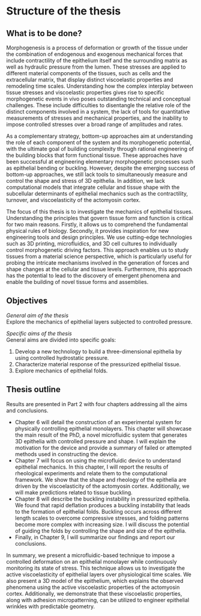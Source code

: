 # Structure of the thesis

## What is to be done?

Morphogenesis is a process of deformation or growth of the tissue under the combination of endogenous and exogenous mechanical forces that include contractility of the epithelium itself and the surrounding matrix as well as hydraulic pressure from the lumen. These stresses are applied to different material components of the tissues, such as cells and the extracellular matrix, that display distinct viscoelastic properties and remodeling time scales. Understanding how the complex interplay between tissue stresses and viscoelastic properties gives rise to specific morphogenetic events in vivo poses outstanding technical and conceptual challenges. These include difficulties to disentangle the relative role of the distinct components involved in a system, the lack of tools for quantitative measurements of stresses and mechanical properties, and the inability to impose controlled stresses over a broad range of amplitudes and rates. 

As a complementary strategy, bottom-up approaches aim at understanding the role of each component of the system and its morphogenetic potential, with the ultimate goal of building complexity through rational engineering of the building blocks that form functional tissue. These approaches have been successful at engineering elementary morphogenetic processes such as epithelial bending or buckling. However, despite the emerging success of bottom-up approaches, we still lack tools to simultaneously measure and control the shape and stress of 3D epithelia. In addition, we lack computational models that integrate cellular and tissue shape with the subcellular determinants of epithelial mechanics such as the contractility, turnover, and viscoelasticity of the actomyosin cortex.

The focus of this thesis is to investigate the mechanics of epithelial tissues. Understanding the principles that govern tissue form and function is critical for two main reasons. Firstly, it allows us to comprehend the fundamental physical rules of biology. Secondly, it provides inspiration for new engineering tools and design principles. We use cutting-edge technologies such as 3D printing, microfluidics, and 3D cell cultures to individually control morphogenetic driving factors. This approach enables us to study tissues from a material science perspective, which is particularly useful for probing the intricate mechanisms involved in the generation of forces and shape changes at the cellular and tissue levels. Furthermore, this approach has the potential to lead to the discovery of emergent phenomena and enable the building of novel tissue forms and assemblies.

## Objectives

_General aim of the thesis_  
Explore the mechanics of epithelial layers subjected to controlled pressure.

_Specific aims of the thesis_  
General aims are divided into specific goals:

1. Develop a new technology to build a three-dimensional epithelia by using controlled hydrostatic pressure.
2. Characterize material response of the pressurized epithelial tissue.
3. Explore mechanics of epithelial folds.

## Thesis outline

Results are presented in Part 2 with four chapters addressing all the aims and conclusions.

- Chapter 6 will detail the construction of an experimental system for physically controlling epithelial monolayers. This chapter will showcase the main result of the PhD, a novel microfluidic system that generates 3D epithelia with controlled pressure and shape. I will explain the motivation for the device and provide a summary of failed or attempted methods used in constructing the device.
- Chapter 7 will focus on using the microfluidic device to understand epithelial mechanics. In this chapter, I will report the results of rheological experiments and relate them to the computational framework. We show that the shape and rheology of the epithelia are driven by the viscoelasticity of the actomyosin cortex. Additionally, we will make predictions related to tissue buckling.
- Chapter 8 will describe the buckling instability in pressurized epithelia. We found that rapid deflation produces a buckling instability that leads to the formation of epithelial folds. Buckling occurs across different length scales to overcome compressive stresses, and folding patterns become more complex with increasing size. I will discuss the potential of guiding the folds by controlling the shape and size of the epithelia.
- Finally, in Chapter 9, I will summarize our findings and report our conclusions.

In summary, we present a microfluidic-based technique to impose a controlled deformation on an epithelial monolayer while continuously monitoring its state of stress.  This technique allows us to investigate the active viscoelasticity of epithelial layers over physiological time scales. We also present a 3D model of the epithelium, which explains the observed phenomena using the active viscoelastic properties of the actomyosin cortex. Additionally, we demonstrate that these viscoelastic properties, along with adhesion micropatterning, can be utilized to engineer epithelial wrinkles with predictable geometry.
